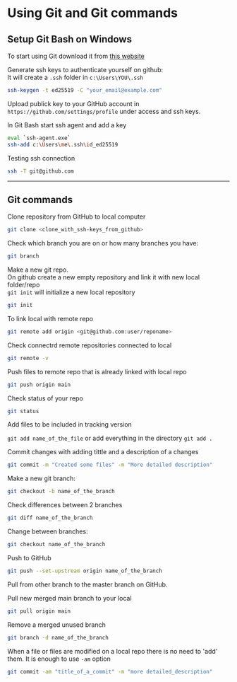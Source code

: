 # Using Git and Git commands

## Setup Git Bash on Windows

To start using Git download it from [this website](https://git-scm.com/downloads/win)

Generate ssh keys to authenticate yourself on github:  
It will create a `.ssh` folder in `c:\Users\YOU\.ssh`

```sh
ssh-keygen -t ed25519 -C "your_email@example.com"
```

Upload publick key to your GitHub account in `https://github.com/settings/profile` under access and ssh keys.

In Git Bash start ssh agent and add a key

```sh
eval `ssh-agent.exe`
ssh-add c:\Users\me\.ssh\id_ed25519
```

Testing ssh connection

```sh
ssh -T git@github.com
```

---------

## Git commands

Clone repository from GitHub to local computer

```sh
git clone <clone_with_ssh-keys_from_github>
```

Check which branch you are on or how many branches you have:

```sh
git branch
```
Make a new git repo.  
On github create a new empty repository and link it with new local folder/repo  
`git init` will initialize a new local repository

```sh
git init
```

To link local with remote repo

```sh
git remote add origin <git@github.com:user/reponame>
```

Check connectrd remote repositories connected to local  

```sh
git remote -v
```

Push files to remote repo that is already linked with local repo

```sh
git push origin main
```

Check status of your repo

```sh
git status
```

Add files to be included in tracking version

`git add name_of_the_file` or add everything in the directory `git add .`

Commit changes with adding tittle and a description of a changes

```sh
git commit -m "Created some files" -m "More detailed description"
```

Make a new git branch:

```sh
git checkout -b name_of_the_branch
```

Check differences between 2 branches

```sh
git diff name_of_the_branch
```

Change between branches:
```sh
git checkout name_of_the_branch
```

Push to GitHub

```sh
git push --set-upstream origin name_of_the_branch
```

Pull from other branch to the master branch on GitHub.

Pull new merged main branch to your local

```sh
git pull origin main
```

Remove a merged unused branch

```sh
git branch -d name_of_the_branch
```

When a file or files are modified on a local repo there is no need to 'add' them. It is enough to use `-am` option  
```sh
git commit -am "title_of_a_commit" -m "more detailed_description"














